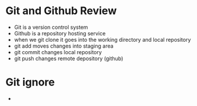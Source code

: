# Git and Github Review
- Git is a version control system
- Github is a repository hosting service
- when we git clone it goes into the working directory and local repository
- git add moves changes into staging area
- git commit changes local repository
- git push changes remote depository (github)

# Git ignore
- 